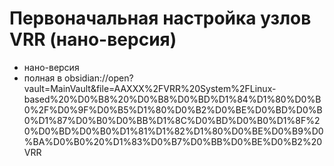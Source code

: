 # Первоначальная настройка узлов VRR (нано-версия)
- нано-версия
- полная в obsidian://open?vault=MainVault&file=AAXXX%2FVRR%20System%2FLinux-based%20%D0%B8%20%D0%B8%D0%BD%D1%84%D1%80%D0%B0%2F%D0%9F%D0%B5%D1%80%D0%B2%D0%BE%D0%BD%D0%B0%D1%87%D0%B0%D0%BB%D1%8C%D0%BD%D0%B0%D1%8F%20%D0%BD%D0%B0%D1%81%D1%82%D1%80%D0%BE%D0%B9%D0%BA%D0%B0%20%D1%83%D0%B7%D0%BB%D0%BE%D0%B2%20VRR
  
